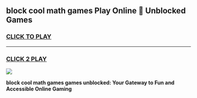 
## block cool math games Play Online 👋 Unblocked Games
<h3>
<a href="https://news.freeplayer.one?title=block_cool_math_games&ref=17CMG">CLICK TO PLAY</a></h3>
<hr>

<h3>
<a href="https://news.freeplayer.one?title=block_cool_math_games&ref=17CMG">CLICK 2 PLAY</a>
  
</h3>

<a href="https://news.freeplayer.one?title=block_cool_math_games&ref=17CMG/"><img src="https://clearcache.store/games.png"></a>


**block cool math games games unblocked: Your Gateway to Fun and Accessible Online Gaming**
